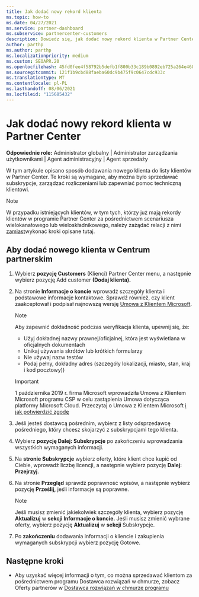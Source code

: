 ```yaml
---
title: Jak dodać nowy rekord klienta
ms.topic: how-to
ms.date: 04/27/2021
ms.service: partner-dashboard
ms.subservice: partnercenter-customers
description: Dowiedz się, jak dodać nowy rekord klienta w Partner Center. Następnie możesz sprzedawać subskrypcje klientów, zarządzać rozliczeniami lub zapewniać pomoc techniczną dla klientów.
author: parthp
ms.author: parthp
ms.localizationpriority: medium
ms.custom: SEOAPR.20
ms.openlocfilehash: 45fd0fee4f58792b5defb1f800b33c189b0892eb725a264e468b3d44b29f8469
ms.sourcegitcommit: 121f1b9cbd88faeba60dc9b475f9c0647cdc933c
ms.translationtype: MT
ms.contentlocale: pl-PL
ms.lasthandoff: 08/06/2021
ms.locfileid: "115685432"
---
```

# <a name="how-to-add-a-new-customer-record-in-partner-center"></a>Jak dodać nowy rekord klienta w Partner Center

**Odpowiednie role:** Administrator globalny | Administrator zarządzania użytkownikami | Agent administracyjny | Agent sprzedaży

W tym artykule opisano sposób dodawania nowego klienta do listy klientów w Partner Center. Te kroki są wymagane, aby można było sprzedawać subskrypcje, zarządzać rozliczeniami lub zapewniać pomoc techniczną klientowi.

>[!NOTE]
>W przypadku istniejących klientów, w tym tych, którzy [](multichannel.md) już mają rekordy klientów w programie Partner Center za pośrednictwem scenariusza wielokanałowego lub wieloskładnikowego, należy zażądać relacji z nimi [zamiast](request-a-relationship-with-a-customer.md)wykonać kroki opisane tutaj. [](multipartner.md)

## <a name="to-add-a-new-customer-in-partner-center"></a>Aby dodać nowego klienta w Centrum partnerskim

1. Wybierz **pozycję Customers** (Klienci) Partner Center menu, a następnie wybierz pozycję Add customer **(Dodaj klienta).**

2. Na stronie **Informacje o koncie** wprowadź szczegóły klienta i podstawowe informacje kontaktowe. Sprawdź również, czy klient zaakceptował i podpisał najnowszą wersję [Umowa z Klientem Microsoft](agreements.md).

   >[!NOTE]
   >
   >Aby zapewnić dokładność podczas weryfikacja klienta, upewnij się, że:
   >
   >- Użyj dokładnej nazwy prawnej/oficjalnej, która jest wyświetlana w oficjalnych dokumentach
   >- Unikaj używania skrótów lub krótkich formularzy
   >- Nie używaj nazw testów
   >- Podaj pełny, dokładny adres (szczegóły lokalizacji, miasto, stan, kraj i kod pocztowy))

   >[!IMPORTANT]
   > 1 października 2019 r. firma  Microsoft wprowadziła Umowa z Klientem Microsoft programu CSP w celu zastąpienia Umowa dotycząca platformy Microsoft Cloud. Przeczytaj o Umowa z Klientem Microsoft [i jak potwierdzić zgodę](confirm-customer-agreement.md)
  
3. Jeśli jesteś dostawcą pośrednim, wybierz z listy odsprzedawcę pośredniego, który chcesz skojarzyć z subskrypcjami tego klienta.

4. Wybierz **pozycję Dalej: Subskrypcje** po zakończeniu wprowadzania wszystkich wymaganych informacji.

5. Na **stronie Subskrypcje** wybierz oferty, które klient chce kupić od Ciebie, wprowadź liczbę licencji, a następnie wybierz pozycję **Dalej: Przejrzyj**.

6. Na stronie **Przegląd** sprawdź poprawność wpisów, a następnie wybierz pozycję **Prześlij,** jeśli informacje są poprawne.

   >[!NOTE]
   >Jeśli musisz zmienić jakiekolwiek szczegóły klienta, wybierz pozycję **Aktualizuj** w **sekcji Informacje o koncie.** Jeśli musisz zmienić wybrane oferty, wybierz pozycję **Aktualizuj** w **sekcji** Subskrypcje.

7. Po **zakończeniu** dodawania informacji o kliencie i zakupienia wymaganych subskrypcji wybierz pozycję Gotowe.

## <a name="next-steps"></a>Następne kroki

- Aby uzyskać więcej informacji o tym, co można sprzedawać klientom za pośrednictwem programu Dostawca rozwiązań w chmurze, zobacz Oferty partnerów w [Dostawca rozwiązań w chmurze programu](csp-offers.md)

